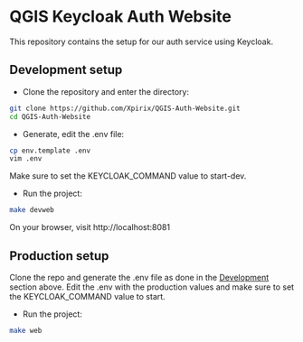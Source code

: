 # QGIS Keycloak Auth Website

This repository contains the setup for our auth service using Keycloak.

## Development setup

- Clone the repository and enter the directory:
```sh
git clone https://github.com/Xpirix/QGIS-Auth-Website.git
cd QGIS-Auth-Website
```

- Generate, edit the .env file:
```sh
cp env.template .env
vim .env
```
Make sure to set the KEYCLOAK_COMMAND value to start-dev.

- Run the project:
```sh
make devweb
```

On your browser, visit http://localhost:8081

## Production setup

Clone the repo and generate the .env file as done in the [Development](#development-setup) section above. Edit the .env with the production values and make sure to set the KEYCLOAK_COMMAND value to start.


- Run the project:
```sh
make web
```

